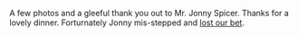 A few photos and a gleeful thank you out to Mr. Jonny Spicer. Thanks for a lovely dinner. Forturnately Jonny mis-stepped and [lost our bet](https://tedslocum.com/daily/2020/02/11/Win).
